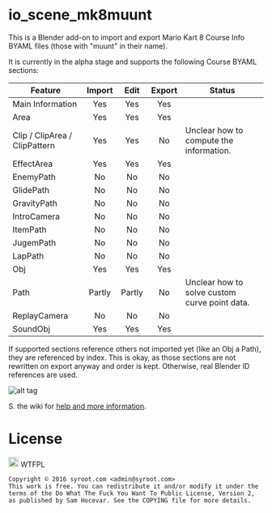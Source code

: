 # io_scene_mk8muunt

This is a Blender add-on to import and export Mario Kart 8 Course Info BYAML files (those with "muunt" in their name).

It is currently in the alpha stage and supports the following Course BYAML sections:

| Feature                        | Import | Edit   | Export | Status |
| ------------------------------ | :----: | :----: | :----: | ------ |
| Main Information               | Yes    | Yes    | Yes    |        |
| Area                           | Yes    | Yes    | Yes    |        |
| Clip / ClipArea / ClipPattern  | Yes    | Yes    | No     | Unclear how to compute the information. |
| EffectArea                     | Yes    | Yes    | Yes    |        |
| EnemyPath                      | No     | No     | No     |        |
| GlidePath                      | No     | No     | No     |        |
| GravityPath                    | No     | No     | No     |        |
| IntroCamera                    | No     | No     | No     |        |
| ItemPath                       | No     | No     | No     |        |
| JugemPath                      | No     | No     | No     |        |
| LapPath                        | No     | No     | No     |        |
| Obj                            | Yes    | Yes    | Yes    |        |
| Path                           | Partly | Partly | No     | Unclear how to solve custom curve point data. |
| ReplayCamera                   | No     | No     | No     |        |
| SoundObj                       | Yes    | Yes    | Yes    |        |

If supported sections reference others not imported yet (like an Obj a Path), they are referenced by index. This is okay, as those sections are not rewritten on export anyway and order is kept. Otherwise, real Blender ID references are used.

![alt tag](https://raw.githubusercontent.com/Syroot/io_scene_mk8muunt/master/doc/readme/example.png)

S. the wiki for [help and more information](https://github.com/Syroot/io_scene_mk8muunt).

License
=======

<a href="http://www.wtfpl.net/"><img src="http://www.wtfpl.net/wp-content/uploads/2012/12/wtfpl.svg" height="20" alt="WTFPL" /></a> WTFPL

    Copyright © 2016 syroot.com <admin@syroot.com>
    This work is free. You can redistribute it and/or modify it under the
    terms of the Do What The Fuck You Want To Public License, Version 2,
    as published by Sam Hocevar. See the COPYING file for more details.
